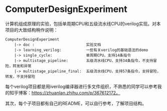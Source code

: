 # ComputerDesignExperiment
计算机组成原理的实验，包括单周期CPU和五级流水线CPU的verilog实现。对本项目的大致结构稍作说明：

```
ComputerDesignExperiment
	|-> doc : 						实验文档
	|-> learning_verilog:			一些有关verilog的基础语法的demo
	|-> single_cycle:				单周期CPU，支持14条指令
	|-> multistage_pipeline:		五级流水线CPU，支持34条指令，不支持冒险，转发和异常
	|-> multistage_pipeline_final:  五级流水线CPU，支持57条指令，支持冒险，转发，不支持冒险
```

每个verilog项目都是用iverilog编译器进行多文件组织，不熟悉的同学可以参考我的知乎博客：https://zhuanlan.zhihu.com/p/367612172。

其次，每个子项目都有自己的README，可以自行参考，了解项目结构。

